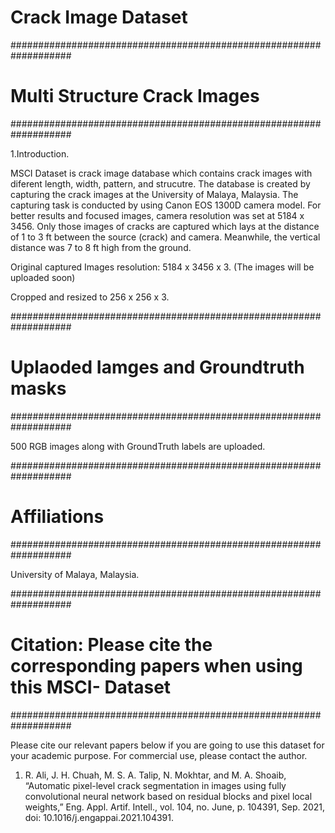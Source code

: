 # Crack Image Dataset
###################################################################

# Multi Structure Crack Images

###################################################################

1.Introduction.

MSCI Dataset is crack image database which contains crack images with diferent length, width, pattern, and strucutre. The database is created by capturing the crack images at the University of Malaya, Malaysia. The capturing task is conducted by using Canon EOS 1300D camera model. For better results and focused images, camera resolution was set at 5184 x 3456. Only those images of cracks are captured which lays at the distance of 1 to 3 ft between the source (crack) and camera. Meanwhile,
the vertical distance was 7 to 8 ft high from the ground.

Original captured Images resolution: 5184 x 3456 x 3. (The images will be uploaded soon) 

Cropped and resized to 256 x 256 x 3. 

###################################################################

# Uplaoded Iamges and Groundtruth masks

###################################################################

500 RGB images along with GroundTruth labels are uploaded.

###################################################################

# Affiliations

###################################################################

University of Malaya, Malaysia.

###################################################################

# Citation: Please cite the corresponding papers when using this MSCI- Dataset

###################################################################

Please cite our relevant papers below if you are going to use this dataset for your academic purpose. For commercial use, please contact the author.

1. R. Ali, J. H. Chuah, M. S. A. Talip, N. Mokhtar, and M. A. Shoaib, “Automatic pixel-level crack segmentation in images using fully convolutional neural network based on residual blocks and pixel local weights,” Eng. Appl. Artif. Intell., vol. 104, no. June, p. 104391, Sep. 2021, doi: 10.1016/j.engappai.2021.104391.


